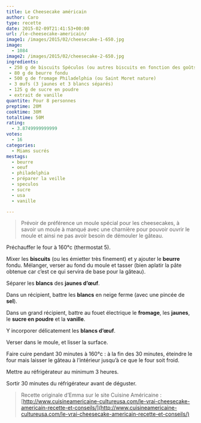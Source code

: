 ```yaml
---
title: Le Cheesecake américain
author: Caro
type: recette
date: 2015-02-09T21:41:53+00:00
url: /le-cheesecake-americain/
image1: /images/2015/02/cheesecake-1-650.jpg
image:
  - 1084
image2: /images/2015/02/cheesecake-2-650.jpg
ingredients:
 - 250 g de biscuits Spéculos (ou autres biscuits en fonction des goûts de type Petit Beurre par exemple)
 - 80 g de beurre fondu
 - 500 g de fromage Philadelphia (ou Saint Moret nature)
 - 3 œufs (3 jaunes et 3 blancs séparés)
 - 125 g de sucre en poudre
 - extrait de vanille
quantite: Pour 8 personnes
preptime: 20M
cooktime: 30M
totaltime: 50M
rating:
  - 3.8749999999999
votes:
  - 16
categories:
  - Miams sucrés
mestags:
  - beurre
  - oeuf
  - philadelphia
  - préparer la veille
  - speculos
  - sucre
  - usa
  - vanille

---
```

> Prévoir de préférence un moule spécial pour les cheesecakes, à savoir un moule à manqué avec une charnière pour pouvoir ouvrir le moule et ainsi ne pas avoir besoin de démouler le gâteau.

Préchauffer le four à 160°c (thermostat 5).

Mixer les **biscuits** (ou les émietter très finement) et y ajouter le **beurre** fondu. Mélanger, verser au fond du moule et tasser (bien aplatir la pâte obtenue car c&rsquo;est ce qui servira de base pour la gâteau).

Séparer les **blancs** des **jaunes d’œuf**.

Dans un récipient, battre les **blancs** en neige ferme (avec une pincée de **sel**).

Dans un grand récipient, battre au fouet électrique le **fromage**, les **jaunes**, le **sucre en poudre** et la **vanille**.

Y incorporer délicatement les **blancs d’œuf**.

Verser dans le moule, et lisser la surface.

Faire cuire pendant 30 minutes à 160°c : à la fin des 30 minutes, éteindre le four mais laisser le gâteau à l&rsquo;intérieur jusqu&rsquo;à ce que le four soit froid.

Mettre au réfrigérateur au minimum 3 heures.

Sortir 30 minutes du réfrigérateur avant de déguster.

> Recette originale d&rsquo;Emma sur le site Cuisine Américaine : [http://www.cuisineamericaine-cultureusa.com/le-vrai-cheesecake-americain-recette-et-conseils/](http://www.cuisineamericaine-cultureusa.com/le-vrai-cheesecake-americain-recette-et-conseils/)
